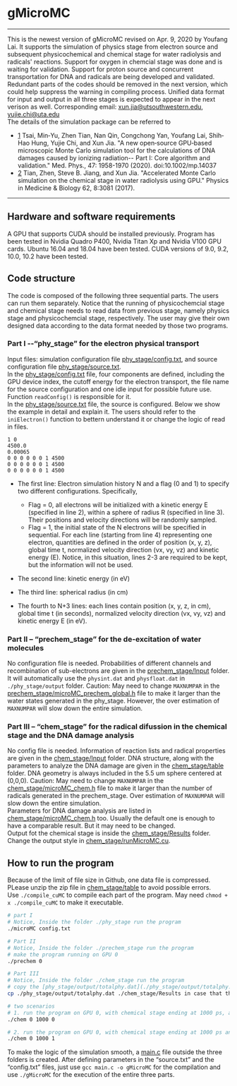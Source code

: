 # gMicroMC
***
This is the newest version of gMicroMC revised on Apr. 9, 2020 by Youfang Lai. It supports the simulation of physics stage from electron source and subsequent physicochemical and chemical stage for water radiolysis and radicals' reactions. Support for oxygen in chemcial stage was done and is waiting for validation. Support for proton source and concurrent transportation for DNA and radicals are being developed and validated. Redundant parts of the codes should be removed in the next version, which could help suppress the warning in compiling process. Unified data format for input and output in all three stages is expected to appear in the next verison as well.
Corresponding email: xun.jia@utsouthwestern.edu, yujie.chi@uta.edu  
The details of the simulation package can be referred to 
* [1](https://aapm.onlinelibrary.wiley.com/action/showCitFormats?doi=10.1002%2Fmp.14037) Tsai, Min‐Yu, Zhen Tian, Nan Qin, Congchong Yan, Youfang Lai, Shih‐Hao Hung, Yujie Chi, and Xun Jia. 
"A new open‐source GPU‐based microscopic Monte Carlo simulation tool for the calculations of DNA damages caused by ionizing radiation--
Part I: Core algorithm and validation." Med. Phys., 47: 1958-1970 (2020). doi:10.1002/mp.14037
* [2](https://iopscience.iop.org/article/10.1088/1361-6560/aa6246/pdf) Tian, Zhen, Steve B. Jiang, and Xun Jia. "Accelerated Monte Carlo simulation on the chemical stage in water radiolysis using GPU." 
Physics in Medicine & Biology 62, 8:3081 (2017).
***
## Hardware and software requirements
A GPU that supports CUDA should be installed previously.
Program has been tested in Nvidia Quadro P400, Nvidia Titan Xp and Nvidia V100 GPU cards.
Ubuntu 16.04 and 18.04 have been tested. 
CUDA versions of 9.0, 9.2, 10.0, 10.2 have been tested.

## Code structure
The code is composed of the following three sequential parts. The users can run them separately. Notice that the running of physicochemcial stage and chemical stage needs to read data from previous stage, namely physics stage and physicochemcial stage, respectively. The user may give their own designed data according to the data format needed by those two programs.

### Part I --“phy_stage” for the electron physical transport
Input files: simulation configuration file [phy_stage/config.txt](./phy_stage/config.txt), and source configuration file [phy_stage/source.txt](./phy_stage/source.txt).  
In the [phy_stage/config.txt](./phy_stage/config.txt) file, four components are defined, including the GPU device index, the cutoff energy for the electron transport, 
the file name for the source configuration and one idle input for possible future use. Function `readConfig()` is responsible for it.    
In the [phy_stage/source.txt](./phy_stage/source.txt) file, the source is configured. Below we show the example in detail and explain it. The users should refer to the `iniElectron()` function to bettern understand it or change the logic of read in files. 

```
1 0  
4500.0  
0.00065  
0 0 0 0 0 0 1 4500  
0 0 0 0 0 0 1 4500  
0 0 0 0 0 0 1 4500 
```

- The first line: Electron simulation history N and a flag (0 and 1) to specify two different configurations. Specifically,  
  - Flag = 0, all electrons will be initialized with a kinetic energy E (specified in line 2), within a sphere of radius R (specified in line 3). Their positions and velocity directions will be randomly sampled. 
  - Flag = 1, the initial state of the N electrons will be specified in sequential. For each line (starting from line 4) representing one electron, quantities are defined in the order of position (x, y, z), global time t, normalized velocity direction (vx, vy, vz) and kinetic energy (E).
   Notice, in this situation, lines 2-3 are required to be kept, but the information will not be used.  
   
- The second line: kinetic energy (in eV)  
- The third line: spherical radius (in cm)  
- The fourth to N+3 lines: each lines contain position (x, y, z, in cm), global time t (in seconds), normalized velocity direction (vx, vy, vz) and kinetic energy E (in eV).  
   
### Part II – “prechem_stage” for the de-excitation of water molecules
No configuration file is needed. Probabilities of different channels and recombination of sub-electrons are given in the [prechem_stage/Input](./prechem_stage/Input) folder. It will automatically use the `physint.dat` and `physfloat.dat` in `./phy_stage/output` folder.
Caution: May need to change `MAXNUMPAR` in the [prechem_stage/microMC_prechem_global.h](./prechem_stage/microMC_prechem_global.h) file to make it larger than the water states generated in the phy_stage. However, the over estimation of `MAXNUMPAR`  will slow down the entire simulation.

### Part III – “chem_stage” for the radical difussion in the chemical stage and the DNA damage analysis

No config file is needed. Information of reaction lists and radical properties are given in the [chem_stage/Input](./chem_stage/Input) folder. DNA structure, along with the parameters to analyze the DNA damage are given in the [chem_stage/table](./chem_stage/table) folder. DNA geometry is always included in the 5.5 um sphere centered at (0,0,0).
Caution: May need to change `MAXNUMPAR` in the [chem_stage/microMC_chem.h](./chem_stage/microMC_chem.h) file to make it larger than the number of radicals generated in the prechem_stage. Over estimation of `MAXNUMPAR`  will slow down the entire simulation.  
Parameters for DNA damage analysis are listed in [chem_stage/microMC_chem.h](./chem_stage/microMC_chem.h) too. Usually the default one is enough to have a comparable result. But it may need to be changed.  
Output fot the chemical stage is inside the [chem_stage/Results](./chem_stage/Results) folder. Change the output style in [chem_stage/runMicroMC.cu](./chem_stage/runMicroMC.cu).

## How to run the program
Because of the limit of file size in Github, one data file is compressed. PLease unzip the zip file in [chem_stage/table](./chem_stage/table) to avoid possible errors.  
Use `./compile_cuMC` to compile each part of the program. May need `chmod + x ./compile_cuMC` to make it executable.

```bash
# part I
# Notice, Inside the folder ./phy_stage run the program
./microMC config.txt

# Part II
# Notice, Inside the folder ./prechem_stage run the program
# make the program running on GPU 0
./prechem 0

# Part III
# Notice, Inside the folder ./chem_stage run the program
# copy the [phy_stage/output/totalphy.dat](./phy_stage/output/totalphy.dat) file into the [chem_stage/Results](./chem_stage/Results) 
cp ./phy_stage/output/totalphy.dat ./chem_stage/Results in case that the calculation of DNA damage is needed

# two scenarios
# 1. run the program on GPU 0, with chemical stage ending at 1000 ps, and w/o DNA damage analysis starting.
./chem 0 1000 0

# 2. run the program on GPU 0, with chemical stage ending at 1000 ps and w/ DNA damage analysis starting
./chem 0 1000 1
```

To make the logic of the simulation smooth, a [main.c](./main.c) file outside the three folders is created. After defining parameters in the “source.txt” and the “config.txt” files, just use `gcc main.c -o gMicroMC` for the compilation and use `./gMicroMC` for the execution of the entire three parts.
